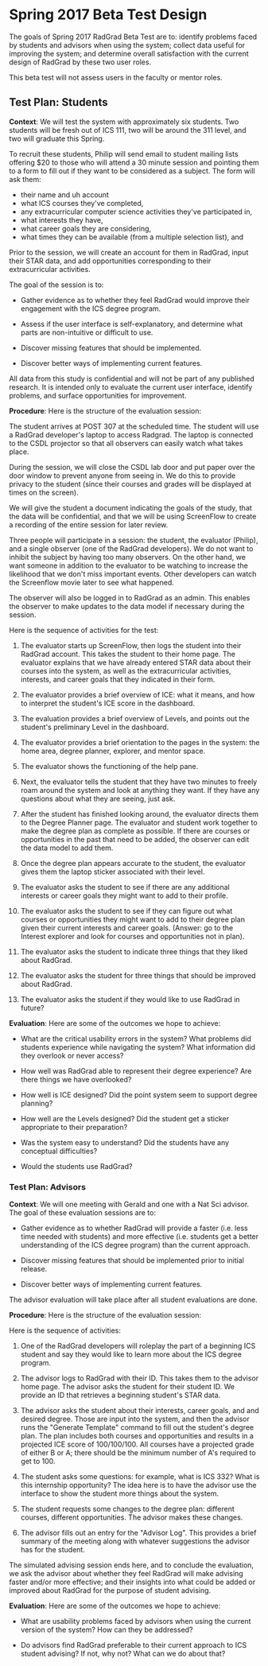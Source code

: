 # Spring 2017 Beta Test Design

The goals of Spring 2017 RadGrad Beta Test are to: identify problems faced by students and advisors when using the system; collect data useful for improving the system; and determine overall satisfaction with the current design of RadGrad by these two user roles. 

This beta test will not assess users in the faculty or mentor roles.

## Test Plan: Students

**Context**: We will test the system with approximately six students. Two students will be fresh out of ICS 111, two will be around the 311 level, and two will graduate this Spring.  

To recruit these students, Philip will send email to student mailing lists offering $20 to those who will attend a 30 minute session and pointing them to a form to fill out if they want to be considered as a subject. The form will ask them:
 
 * their name and uh account
 * what ICS courses they've completed,
 * any extracurricular computer science activities they've participated in, 
 * what interests they have, 
 * what career goals they are considering, 
 * what times they can be available (from a multiple selection list), and 

Prior to the session, we will create an account for them in RadGrad, input their STAR data, and add opportunities corresponding to their extracurricular activities.  

The goal of the session is to:

  * Gather evidence as to whether they feel RadGrad would improve their engagement with the ICS degree program.
  
  * Assess if the user interface is self-explanatory, and determine what parts are non-intuitive or difficult to use.

  * Discover missing features that should be implemented.

  * Discover better ways of implementing current features.
  
All data from this study is confidential and will not be part of any published research. It is intended only to evaluate the current user interface, identify problems, and surface opportunities for improvement.

**Procedure**: Here is the structure of the evaluation session:

The student arrives at POST 307 at the scheduled time.  The student will use a RadGrad developer's laptop to access Radgrad. The laptop is connected to the CSDL projector so that all observers can easily watch what takes place.  

During the session, we will close the CSDL lab door and put paper over the door window to prevent anyone from seeing in. We do this to provide privacy to the student (since their courses and grades will be displayed at times on the screen). 

We will give the student a document indicating the goals of the study, that the data will be confidential, and that we will be using ScreenFlow to create a recording of the entire session for later review.
 
Three people will participate in a session: the student, the evaluator (Philip), and a single observer (one of the RadGrad developers).  We do not want to inhibit the subject by having too many observers. On the other hand, we want someone in addition to the evaluator to be watching to increase the likelihood that we don't miss important events.  Other developers can watch the Screenflow movie later to see what happened.

The observer will also be logged in to RadGrad as an admin. This enables the observer to make updates to the data model if necessary during the session.

Here is the sequence of activities for the test:

1. The evaluator starts up ScreenFlow, then logs the student into their RadGrad account. This takes the student to their home page. The evaluator explains that we have already entered STAR data about their courses into the system, as well as the extracurricular activities, interests, and career goals that they indicated in their form. 

2. The evaluator provides a brief overview of ICE: what it means, and how to interpret the student's ICE score in the dashboard.

3. The evaluation provides a brief overview of Levels, and points out the student's preliminary Level in the dashboard. 

4. The evaluator provides a brief orientation to the pages in the system: the home area, degree planner, explorer, and mentor space. 

5. The evaluator shows the functioning of the help pane.

6. Next, the evaluator tells the student that they have two minutes to freely roam around the system and look at anything they want. If they have any questions about what they are seeing, just ask. 

7. After the student has finished looking around, the evaluator directs them to the Degree Planner page. The evaluator and student work together to make the degree plan as complete as possible. If there are courses or opportunities in the past that need to be added, the observer can edit the data model to add them.

8. Once the degree plan appears accurate to the student, the evaluator gives them the laptop sticker associated with their level.

9. The evaluator asks the student to see if there are any additional interests or career goals they might want to add to their profile.

10. The evaluator asks the student to see if they can figure out what courses or opportunities they might want to add to their degree plan given their current interests and career goals. (Answer: go to the Interest explorer and look for courses and opportunities not in plan).

11. The evaluator asks the student to indicate three things that they liked about RadGrad.

12. The evaluator asks the student for three things that should be improved about RadGrad.
 
13. The evaluator asks the student if they would like to use RadGrad in future?

**Evaluation**: Here are some of the outcomes we hope to achieve:

* What are the critical usability errors in the system? What problems did students experience while navigating the system? What information did they overlook or never access?

* How well was RadGrad able to represent their degree experience? Are there things we have overlooked?

* How well is ICE designed? Did the point system seem to support degree planning?

* How well are the Levels designed? Did the student get a sticker appropriate to their preparation?
 
* Was the system easy to understand? Did the students have any conceptual difficulties?

* Would the students use RadGrad?

### Test Plan: Advisors

**Context**: We will one meeting with Gerald and one with a Nat Sci advisor. The goal of these evaluation sessions are to:

  * Gather evidence as to whether RadGrad will provide a faster (i.e. less time needed with students) and more effective (i.e. students get a better understanding of the ICS degree program) than the current approach. 

  * Discover missing features that should be implemented prior to initial release.

  * Discover better ways of implementing current features.
  
The advisor evaluation will take place after all student evaluations are done. 
   
**Procedure**: Here is the structure of the evaluation session:

Here is the sequence of activities:

1. One of the RadGrad developers will roleplay the part of a beginning ICS student and say they would like to learn more about the ICS degree program.  

2. The advisor logs to RadGrad with their ID. This takes them to the advisor home page.  The advisor asks the student for their student ID. We provide an ID that retrieves a beginning student's STAR data. 

3. The advisor asks the student about their interests, career goals, and and desired degree. Those are input into the system, and then the advisor runs the "Generate Template" command to fill out the student's degree plan.  The plan includes both courses and opportunities and results in a projected ICE score of 100/100/100.  All courses have a projected grade of either B or A; there should be the minimum number of A's required to get to 100.   

4. The student asks some questions: for example, what is ICS 332?  What is this internship opportunity? The idea here is to have the advisor use the interface to show the student more things about the system. 

5. The student requests some changes to the degree plan: different courses, different opportunities. The advisor makes these changes.

5. The advisor fills out an entry for the "Advisor Log". This provides a brief summary of the meeting along with whatever suggestions the advisor has for the student. 

The simulated advising session ends here, and to conclude the evaluation, we ask the advisor about whether they feel RadGrad will make advising faster and/or more effective; and their insights into what could be added or improved about RadGrad for the purpose of student advising.

**Evaluation**: Here are some of the outcomes we hope to achieve:

* What are usability problems faced by advisors when using the current version of the system? How can they be addressed?

* Do advisors find RadGrad preferable to their current approach to ICS student advising? If not, why not? What can we do about that?



